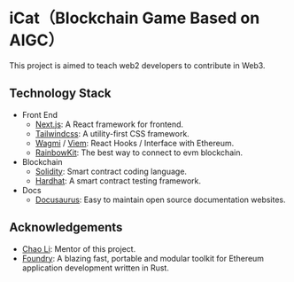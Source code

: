# iCat（Blockchain Game Based on AIGC）

This project is aimed to teach web2 developers to contribute in Web3.

## Technology Stack

- Front End
  - [Next.js](https://nextjs.org/): A React framework for frontend.
  - [Tailwindcss](https://tailwindcss.com/): A utility-first CSS framework.
  - [Wagmi](https://wagmi.sh/) / [Viem](https://viem.sh/): React Hooks / Interface with Ethereum.
  - [RainbowKit](https://www.rainbowkit.com/): The best way to connect to evm blockchain.
- Blockchain
  - [Solidity](https://soliditylang.org/): Smart contract coding language.
  - [Hardhat](https://hardhat.org/): A smart contract testing framework.
- Docs
  - [Docusaurus](https://docusaurus.io/): Easy to maintain open source documentation websites.

## Acknowledgements

- [Chao Li](https://faculty.bjtu.edu.cn/9363/): Mentor of this project.
- [Foundry](https://book.getfoundry.sh/): A blazing fast, portable and modular toolkit for Ethereum application development written in Rust.

